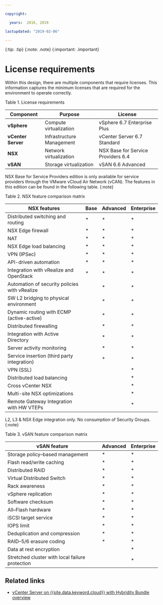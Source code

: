 ```yaml
---

copyright:

  years:  2016, 2019

lastupdated: "2019-02-06"

---
```


{:tip: .tip}
{:note: .note}
{:important: .important}

# License requirements

Within this design, there are multiple components that require licenses. This information captures the minimum licenses that are required for the environment to operate correctly.

Table 1. License requirements

Component | Purpose | License
----------|---------|-------------
**vSphere** | Compute virtualization | vSphere 6.7 Enterprise Plus
**vCenter Server** | Infrastructure Management | vCenter Server 6.7 Standard
**NSX** | Network virtualization | NSX Base for Service Providers 6.4
**vSAN** | Storage virtualization | vSAN 6.6 Advanced  


NSX Base for Service Providers edition is only available for service providers through the VMware vCloud Air Network (vCAN). The features in this edition can be found in the following table.
{:note}

Table 2. NSX feature comparison matrix

NSX features | Base | Advanced | Enterprise
-------------|-------|----------|----------
Distributed switching and routing|*|*|*
NSX Edge firewall|*|*|*
NAT|*|*|*
NSX Edge load balancing|*|*|*
VPN (IPSec)|*|*|*
API-driven automation|*|*|*
Integration with vRealize and OpenStack|*|*|*
Automation of security policies with vRealize||*|*
SW L2 bridging to physical environment||*|*
Dynamic routing with ECMP (active-active)||*|*
Distributed firewalling||*|*
Integration with Active Directory||*|*
Server activity monitoring||*|*
Service insertion (third party integration)||*|*
VPN (SSL)|||*
Distributed load balancing|||*
Cross vCenter NSX|||*
Multi-site NSX optimizations|||*
Remote Gateway Integration with HW VTEPs|||*

L2, L3 & NSX Edge integration only. No consumption of Security Groups.
{:note}

Table 3. vSAN feature comparison matrix

vSAN feature  | Advanced  | Enterprise
--|---|--
Storage policy–based management| *  |  *
Flash read/write caching | *   |  *
Distributed RAID |  *  |  *
Virtual Distributed Switch | *   |  *
Rack awareness |  *  |  *
vSphere replication |  *  |  *
Software checksum |  *  |  *
All–Flash hardware |  *  | *
iSCSI target service | *   | *
IOPS limit|*|*
Deduplication and compression|*|*
RAID–5/6 erasure coding|*|*
Data at rest encryption||*
Stretched cluster with local failure protection||*

## Related links

* [vCenter Server on {{site.data.keyword.cloud}} with Hybridity Bundle overview](/docs/services/vmwaresolutions/archiref/vcs?topic=vmware-solutions-vcenter-server-on-ibm-cloud-with-hybridity-bundle-overview)
